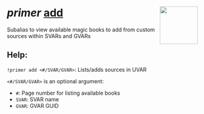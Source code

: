 <h1><i>primer</i> <u>add</u><img align="right" src="../../../Images/image.png" width="100px"></h1>

Subalias to view available magic books to add from custom sources within SVARs and GVARs

## Help:
`!primer add <#/SVAR/GVAR>`: Lists/adds sources in UVAR

`<#/SVAR/GVAR>` is an optional argument:
- `#`: Page number for listing available books
- `SVAR`: SVAR name
- `GVAR`: GVAR GUID